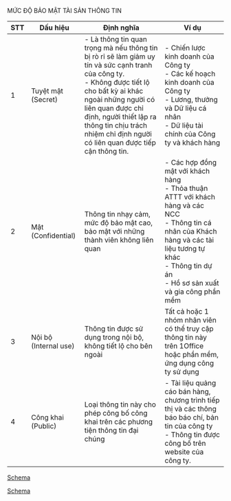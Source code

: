 MỨC ĐỘ BẢO MẬT TÀI SẢN THÔNG TIN

| STT | Dấu hiệu | Định nghĩa | Ví dụ |
|---|---|---|---|
| 1 | Tuyệt mật (Secret) | - Là thông tin quan trọng mà nếu thông tin bị rò rỉ sẽ làm giảm uy tín và sức cạnh tranh của công ty.<br>- Không được tiết lộ cho bất kỳ ai khác ngoài những người có liên quan được chỉ định, người thiết lập ra thông tin chịu trách nhiệm chỉ định người có liên quan được tiếp cận thông tin. | - Chiến lược kinh doanh của Công ty<br>- Các kế hoạch kinh doanh của Công ty<br>- Lương, thưởng và Dữ liệu cá nhân<br>- Dữ liệu tài chính của Công ty và khách hàng |
| 2 | Mật (Confidential) | Thông tin nhạy cảm, mức độ bảo mật cao, bảo mật với những thành viên không liên quan | - Các hợp đồng mật với khách hàng<br>- Thỏa thuận ATTT với khách hàng và các NCC<br>- Thông tin cá nhân của Khách hàng và các tài liệu tương tự khác<br>- Thông tin dự án<br>- Hồ sơ sản xuất và gia công phần mềm |
| 3 | Nội bộ (Internal use) | Thông tin được sử dụng trong nội bộ, không tiết lộ cho bên ngoài | Tất cả hoặc 1 nhóm nhân viên có thể truy cập thông tin này trên 1Office hoặc phần mềm, ứng dụng công ty sử dụng |
| 4 | Công khai (Public) | Loại thông tin này cho phép công bố công khai trên các phương tiện thông tin đại chúng | - Tài liệu quảng cáo bán hàng, chương trình tiếp thị và các thông báo báo chí, bản tin của công ty<br>- Thông tin được công bố trên website của công ty. |
[Schema](table_img/page_26_table_1.png)

[Schema](page_26_img_0.png)
